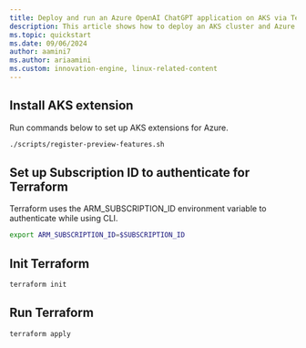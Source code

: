 ```yaml
---
title: Deploy and run an Azure OpenAI ChatGPT application on AKS via Terraform
description: This article shows how to deploy an AKS cluster and Azure OpenAI Service via Terraform and how to deploy a ChatGPT-like application in Python.
ms.topic: quickstart 
ms.date: 09/06/2024 
author: aamini7
ms.author: ariaamini
ms.custom: innovation-engine, linux-related-content 
---
```


## Install AKS extension

Run commands below to set up AKS extensions for Azure.

```bash
./scripts/register-preview-features.sh
```

## Set up Subscription ID to authenticate for Terraform

Terraform uses the ARM_SUBSCRIPTION_ID environment variable to authenticate while using CLI.

```bash
export ARM_SUBSCRIPTION_ID=$SUBSCRIPTION_ID
```

## Init Terraform

```bash
terraform init
```

## Run Terraform

```bash
terraform apply
```
